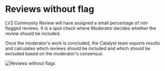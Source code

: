 # **Reviews without flag**
LV2 Community Review will have assigned a small percentage of not-flagged reviews. It is a spot check where Moderator decides whether the review should be included.

Once the moderator's work is concluded, the Catalyst team exports results and calculates which reviews should be included and which should be excluded based on the moderator's consensus.

![Reviews without flags](https://github.com/user-attachments/assets/e8989847-b374-4871-a0f9-a9756cb91bba)
